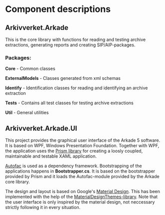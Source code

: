# Component descriptions

## Arkivverket.Arkade
This is the core library with functions for reading and testing archive extractions, generating reports and creating SIP/AIP-packages.

### Packages:
**Core** - Common classes

**ExternalModels** - Classes generated from xml schemas

**Identify** - Identification classes for reading and identifying an archive extraction

**Tests** - Contains all test classes for testing archive extractions

**Util** - General utilities


## Arkivverket.Arkade.UI

This project provides the graphical user interface of the Arkade 5 software. It is based on WPF, Windows Presentation Foundation. Together with WPF, the application uses the [Prism library](https://github.com/PrismLibrary/Prism) for creating a loosly coupled, maintainable and testable XAML application.  

[Autofac](https://autofac.org) is used as a dependency framework. Bootstrapping of the applications happens in **Bootstrapper.cs**. It is based on the bootstrapper provided by Prism and it loads the Autofac-module provided by the Arkade core library. 

The design and layout is based on Google's [Material Design](https://material.google.com/). This has been implemented with the help of the [MaterialDesignThemes-library](http://materialdesigninxaml.net/). Note that the user interface is only inspired by the material design, not neccessary strictly following it in every situation. 
